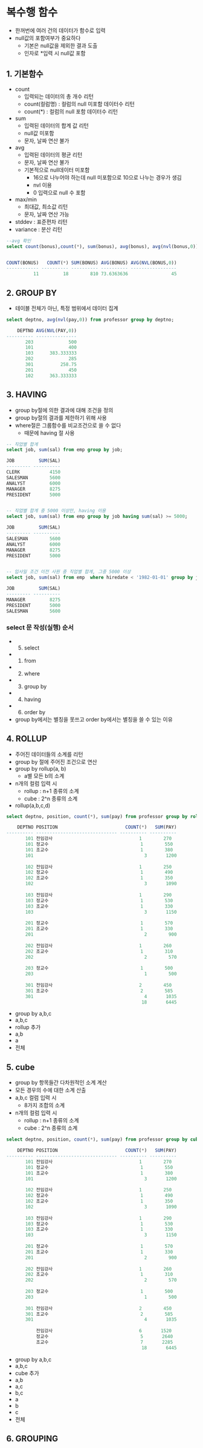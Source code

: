 # 복수행 함수
- 한꺼번에 여러 건의 데이터가 함수로 입력
- null값의 포함여부가 중요하다
  - 기본은 null값을 제외한 결과 도출
  - 인자로 \*입력 시 null값 포함

## 1. 기본함수
- count
  - 입력되는 데이터의 총 개수 리턴
  - count(컬럼명) : 컬럼의 null 미포함 데이터수 리턴
  - count(\*) : 컬럼의 null 포함 데이터수 리턴
- sum
  - 입력된 데이터의 합계 값 리턴
  - null값 미포함
  - 문자, 날짜 연산 불가
- avg
  - 입력된 데이터의 평균 리턴
  - 문자, 날짜 연산 불가
  - 기본적으로 null데이터 미포함
    - 16으로 나누어야 하는데 null 미포함으로 10으로 나누는 경우가 생김
    - nvl 이용
    - 0 입력으로 null 수 포함
- max/min
  - 최대값, 최소값 리턴
  - 문자, 날짜 연산 가능
- stddev : 표준편차 리턴
- variance : 분산 리턴   

```sql
--avg 확인
select count(bonus),count(*), sum(bonus), avg(bonus), avg(nvl(bonus,0)) from professor;


COUNT(BONUS)   COUNT(*) SUM(BONUS) AVG(BONUS) AVG(NVL(BONUS,0))
------------ ---------- ---------- ---------- -----------------
          11         18        810 73.6363636                45
```

## 2. GROUP BY
- 테이블 전체가 아닌, 특정 범위에서 데이터 집계   

```sql
select deptno, avg(nvl(pay,0)) from professor group by deptno;

    DEPTNO AVG(NVL(PAY,0))
---------- ---------------
       203             500
       101             400
       103      383.333333
       202             285
       301          258.75
       201             450
       102      363.333333
```

## 3. HAVING
- group by절에 의한 결과에 대해 조건을 정의
- group by절의 결과를 제한하기 위해 사용
- where절은 그룹함수를 비교조건으로 쓸 수 없다
  - 때문에 having 절 사용   

```sql
-- 직업별 합계
select job, sum(sal) from emp group by job;

JOB         SUM(SAL)
--------- ----------
CLERK           4150
SALESMAN        5600
ANALYST         6000
MANAGER         8275
PRESIDENT       5000


-- 직업별 합계 중 5000 이상만, having 이용
select job, sum(sal) from emp group by job having sum(sal) >= 5000;

JOB         SUM(SAL)
--------- ----------
SALESMAN        5600
ANALYST         6000
MANAGER         8275
PRESIDENT       5000


-- 입사일 조건 이전 사원 중 직업별 합계, 그중 5000 이상
select job, sum(sal) from emp  where hiredate < '1982-01-01' group by job having sum(sal)>=5000  order by job  ;

JOB         SUM(SAL)
--------- ----------
MANAGER         8275
PRESIDENT       5000
SALESMAN        5600

```

### select 문 작성(실행) 순서
- 5. select
- 1. from
- 2. where
- 3. group by
- 4. having
- 6. order by
- group by에서는 별칭을 못쓰고 order by에서는 별칭을 쓸 수 있는 이유

## 4. ROLLUP
- 주어진 데이터들의 소계를 리턴
- group by 절에 주어진 조건으로 연산
- group by rollup(a, b)
  - a별 모든 b의 소계
- n개의 컬럼 입력 시
  - rollup : n+1 종류의 소계
  - cube : 2^n 종류의 소계
- rollup(a,b,c,d)   

```sql
select deptno, position, count(*), sum(pay) from professor group by rollup(deptno, position);

    DEPTNO POSITION                         COUNT(*)   SUM(PAY)
---------- ------------------------------ ---------- ----------
       101 전임강사                                1        270
       101 정교수                                  1        550
       101 조교수                                  1        380
       101                                         3       1200
       
       102 전임강사                                1        250
       102 정교수                                  1        490
       102 조교수                                  1        350
       102                                         3       1090
       
       103 전임강사                                1        290
       103 정교수                                  1        530
       103 조교수                                  1        330
       103                                         3       1150
       
       201 정교수                                  1        570
       201 조교수                                  1        330
       201                                         2        900
       
       202 전임강사                                1        260
       202 조교수                                  1        310
       202                                         2        570
       
       203 정교수                                  1        500
       203                                         1        500
       
       301 전임강사                                2        450
       301 조교수                                  2        585
       301                                         4       1035
                                                  18       6445

```
- group by a,b,c
- a,b,c
- rollup 추가
- a,b
- a
- 전체


## 5. cube
- group by 항목들간 다차원적인 소계 계산
- 모든 경우의 수에 대한 소계 산출
- a,b,c 컬럼 입력 시
  - 8가지 조합의 소계
- n개의 컬럼 입력 시
  - rollup : n+1 종류의 소계
  - cube : 2^n 종류의 소계   

```sql
select deptno, position, count(*), sum(pay) from professor group by cube(deptno, position) order by deptno;

    DEPTNO POSITION                         COUNT(*)   SUM(PAY)
---------- ------------------------------ ---------- ----------
       101 전임강사                                1        270
       101 정교수                                  1        550
       101 조교수                                  1        380
       101                                         3       1200
       
       102 전임강사                                1        250
       102 정교수                                  1        490
       102 조교수                                  1        350
       102                                         3       1090
       
       103 전임강사                                1        290
       103 정교수                                  1        530
       103 조교수                                  1        330
       103                                         3       1150
       
       201 정교수                                  1        570
       201 조교수                                  1        330
       201                                         2        900
       
       202 전임강사                                1        260
       202 조교수                                  1        310
       202                                         2        570
       
       203 정교수                                  1        500
       203                                         1        500
       
       301 전임강사                                2        450
       301 조교수                                  2        585
       301                                         4       1035
       
           전임강사                                6       1520
           정교수                                  5       2640
           조교수                                  7       2285
                                                  18       6445
```
- group by a,b,c
- a,b,c
- cube 추가
- a,b
- a,c
- b,c
- a
- b
- c
- 전체

## 6. GROUPING
